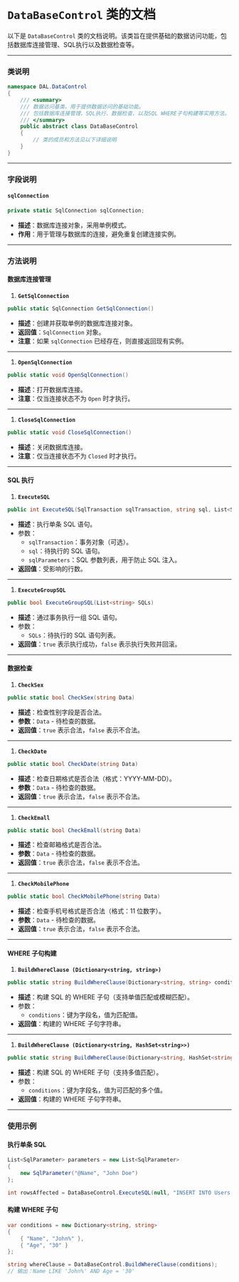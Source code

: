 # `DataBaseControl` 类的文档

以下是 `DataBaseControl` 类的文档说明。该类旨在提供基础的数据访问功能，包括数据库连接管理、SQL执行以及数据检查等。

------

### **类说明**

```csharp
namespace DAL.DataControl
{
    /// <summary>
    /// 数据访问基类，用于提供数据访问的基础功能。
    /// 包括数据库连接管理、SQL执行、数据检查、以及SQL WHERE子句构建等实用方法。
    /// </summary>
    public abstract class DataBaseControl
    {
        // 类的成员和方法见以下详细说明
    }
}
```

------

### **字段说明**

#### **`sqlConnection`**

```csharp
private static SqlConnection sqlConnection;
```

- **描述**：数据库连接对象，采用单例模式。
- **作用**：用于管理与数据库的连接，避免重复创建连接实例。

------

### **方法说明**

#### **数据库连接管理**

1. **`GetSqlConnection`**

```csharp
public static SqlConnection GetSqlConnection()
```

- **描述**：创建并获取单例的数据库连接对象。
- **返回值**：`SqlConnection` 对象。
- **注意**：如果 `sqlConnection` 已经存在，则直接返回现有实例。

------

1. **`OpenSqlConnection`**

```csharp
public static void OpenSqlConnection()
```

- **描述**：打开数据库连接。
- **注意**：仅当连接状态不为 `Open` 时才执行。

------

1. **`CloseSqlConnection`**

```csharp
public static void CloseSqlConnection()
```

- **描述**：关闭数据库连接。
- **注意**：仅当连接状态不为 `Closed` 时才执行。

------

#### **SQL 执行**

1. **`ExecuteSQL`**

```csharp
public int ExecuteSQL(SqlTransaction sqlTransaction, string sql, List<SqlParameter> sqlParameters)
```

- **描述**：执行单条 SQL 语句。
- 参数：
  - `sqlTransaction`：事务对象（可选）。
  - `sql`：待执行的 SQL 语句。
  - `sqlParameters`：SQL 参数列表，用于防止 SQL 注入。
- **返回值**：受影响的行数。

------

1. **`ExecuteGroupSQL`**

```csharp
public bool ExecuteGroupSQL(List<string> SQLs)
```

- **描述**：通过事务执行一组 SQL 语句。
- 参数：
  - `SQLs`：待执行的 SQL 语句列表。
- **返回值**：`true` 表示执行成功，`false` 表示执行失败并回滚。

------

#### **数据检查**

1. **`CheckSex`**

```csharp
public static bool CheckSex(string Data)
```

- **描述**：检查性别字段是否合法。
- **参数**：`Data` - 待检查的数据。
- **返回值**：`true` 表示合法，`false` 表示不合法。

------

1. **`CheckDate`**

```csharp
public static bool CheckDate(string Data)
```

- **描述**：检查日期格式是否合法（格式：YYYY-MM-DD）。
- **参数**：`Data` - 待检查的数据。
- **返回值**：`true` 表示合法，`false` 表示不合法。

------

1. **`CheckEmall`**

```csharp
public static bool CheckEmall(string Data)
```

- **描述**：检查邮箱格式是否合法。
- **参数**：`Data` - 待检查的数据。
- **返回值**：`true` 表示合法，`false` 表示不合法。

------

1. **`CheckMobilePhone`**

```csharp
public static bool CheckMobilePhone(string Data)
```

- **描述**：检查手机号格式是否合法（格式：11 位数字）。
- **参数**：`Data` - 待检查的数据。
- **返回值**：`true` 表示合法，`false` 表示不合法。

------

#### **WHERE 子句构建**

1. **`BuildWhereClause (Dictionary<string, string>)`**

```csharp
public static string BuildWhereClause(Dictionary<string, string> conditions)
```

- **描述**：构建 SQL 的 WHERE 子句（支持单值匹配或模糊匹配）。
- 参数：
  - `conditions`：键为字段名，值为匹配值。
- **返回值**：构建的 WHERE 子句字符串。

------

1. **`BuildWhereClause (Dictionary<string, HashSet<string>>)`**

```csharp
public static string BuildWhereClause(Dictionary<string, HashSet<string>> conditions)
```

- **描述**：构建 SQL 的 WHERE 子句（支持多值匹配）。
- 参数：
  - `conditions`：键为字段名，值为可匹配的多个值。
- **返回值**：构建的 WHERE 子句字符串。

------

### **使用示例**

#### **执行单条 SQL**

```csharp
List<SqlParameter> parameters = new List<SqlParameter>
{
    new SqlParameter("@Name", "John Doe")
};

int rowsAffected = DataBaseControl.ExecuteSQL(null, "INSERT INTO Users (Name) VALUES (@Name)", parameters);
```

#### **构建 WHERE 子句**

```csharp
var conditions = new Dictionary<string, string>
{
    { "Name", "John%" },
    { "Age", "30" }
};

string whereClause = DataBaseControl.BuildWhereClause(conditions);
// 输出：Name LIKE 'John%' AND Age = '30'
```

